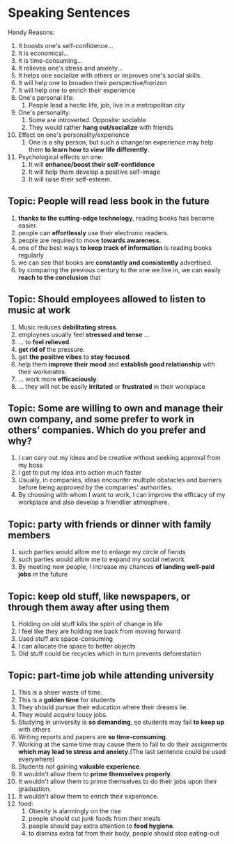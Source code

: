 # Speaking Sentences

Handy Reasons:
1. It boosts one's self-confidence...
2. It is economical...
3. It is time-consuming...
4. It relieves one's stress and anxiety...
5. It helps one socialize with others or improves one's social skills.
6. It will help one to broaden their perspective/horizon
7. It will help one to enrich their experience
8. One's personal life: 
   1. People lead a hectic life, job, live in a metropolitan city
9. One's personality:
   1. Some are introverted. Opposite: sociable
   2. They would rather **hang out/socialize** with friends
10. Effect on one's personality/experience
    1. One is a shy person, but such a change/an experience may help them **to learn how to view life differently**.
11. Psychological effects on one: 
    1. It will **enhance/boost their self-confidence**
    2. It will help them develop a positive self-image
    3. It will raise their self-esteem.


## Topic: People will read less book in the future
1. **thanks to the cutting-edge technology**, reading books has become easier.
2. people can **effortlessly** use their electronic readers.
3. people are required to move **towards awareness**.
4. one of the best ways **to keep track of information** is reading books regularly
5. we can see that books are **constantly and consistently** advertised.
6. by comparing the previous century to the one we live in, we can easily **reach to the conclusion** that

## Topic: Should employees allowed to listen to music at work
1. Music reduces **debilitating stress**.
2. employees usually feel **stressed and tense** ...
3. ... to **feel relieved**.
4. **get rid of** the pressure.
5. get **the positive vibes** to **stay focused**. 
6. help them **improve their mood** and **establish good relationship** with their workmates.
7. ... work more **efficaciously**.
8. ... they will not be easily **irritated** or **frustrated** in their workplace

## Topic: Some are willing to own and manage their own company, and some prefer to work in others’ companies. Which do you prefer and why?
1. I can cary out my ideas and be creative without seeking approval from my boss
2. I get to put my idea into action much faster
3. Usually, in companies, ideas encounter multiple obstacles and barriers before being approved by the companies' authorities.
4. By choosing with whom I want to work, I can improve the efficacy of my workplace and also develop a friendlier atmosphere.


## Topic: party with friends or dinner with family members
1. such parties would allow me to enlarge my circle of fiends
2. such parties would allow me to expand my social network
3. By meeting new people, I increase my chances **of landing well-paid jobs** in the future

## Topic: keep old stuff, like newspapers, or through them away after using them
1. Holding on old stuff kills the spirit of change in life
2. I feel like they are holding me back from moving forward
3. Used stuff are space-consuming 
4. I can allocate the space to better objects
5. Old stuff could be recycles which in turn prevents deforestation


## Topic: part-time job while attending university
1. This is a sheer waste of time.
2. This is a **golden time** for students
3. They should pursue their education where their dreams lie.
4. They would acquire lousy jobs.
5. Studying in university is **so demanding**, so students may fail **to keep up** with others
6. Writing reports and papers are **so time-consuming**.
7. Working at the same time may cause them to fail to do their assignments **which may lead to stress and anxiety**.(The last sentence could be used everywhere)
8. Students not gaining **valuable experience**.
9. It wouldn't allow them to **prime themselves properly**.
10. It wouldn't allow them to prime themselves to do their jobs upon their graduation.
11. It wouldn't allow them to enrich their experience.
12. food:
    1. Obesity is alarmingly on the rise
    2. people should cut junk foods from their meals
    3. people should pay extra attention to **food hygiene**.
    4. to dismiss extra fat from their body, people should stop eating-out